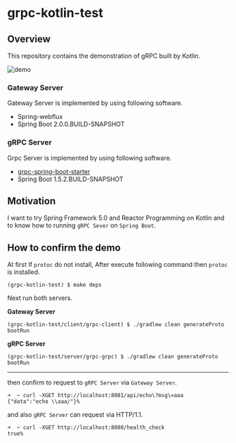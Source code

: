 # grpc-kotlin-test

## Overview

This repository contains the demonstration of gRPC built by Kotlin. 

![demo](https://raw.githubusercontent.com/nsoushi/grpc-kotlin-test/master/docs/capture.png)

### Gateway Server

Gateway Server is implemented by using following software.

* Spring-webflux
* Spring Boot 2.0.0.BUILD-SNAPSHOT

### gRPC Server

Grpc Server is implemented by using following software.

* [grpc-spring-boot-starter](https://github.com/LogNet/grpc-spring-boot-starter)
* Spring Boot 1.5.2.BUILD-SNAPSHOT

## Motivation

I want to try Spring Framework 5.0 and Reactor Programming on Kotlin and to know how to running `gRPC Sever` on `Spring Boot`.

## How to confirm the demo

At first If `protoc` do not install, After execute following command then `protoc` is installed.
```
(grpc-kotlin-test) $ make deps
```

Next run both servers.

**Gateway Server**
```
(grpc-kotlin-test/client/grpc-client) $ ./gradlew clean generateProto bootRun
```

**gRPC Server**
```
(grpc-kotlin-test/server/grpc-grpc) $ ./gradlew clean generateProto bootRun
```

---

then confirm to request to `gRPC Server` via `Gateway Server`.
```
➜  ~ curl -XGET http://localhost:8081/api/echo\?msg\=aaa
{"data":"echo \\aaa/"}%
```

and also `gRPC Server` can request via HTTP/1.1.
```
➜  ~ curl -XGET http://localhost:8080/health_check
true%
```
